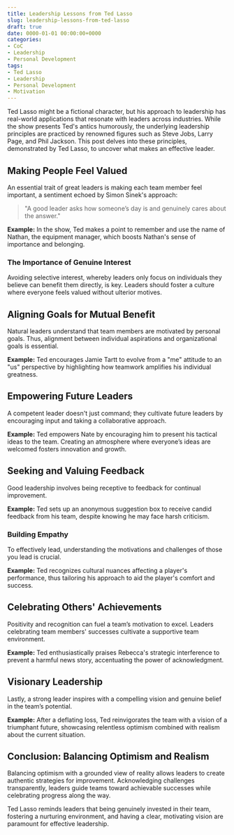 ```yaml
---
title: Leadership Lessons from Ted Lasso
slug: leadership-lessons-from-ted-lasso
draft: true
date: 0000-01-01 00:00:00+0000
categories:
- CoC
- Leadership
- Personal Development
tags:
- Ted Lasso
- Leadership
- Personal Development
- Motivation
---
```


Ted Lasso might be a fictional character, but his approach to leadership has real-world applications that resonate with leaders across industries. While the show presents Ted's antics humorously, the underlying leadership principles are practiced by renowned figures such as Steve Jobs, Larry Page, and Phil Jackson. This post delves into these principles, demonstrated by Ted Lasso, to uncover what makes an effective leader.

## Making People Feel Valued

An essential trait of great leaders is making each team member feel important, a sentiment echoed by Simon Sinek's approach:
> "A good leader asks how someone’s day is and genuinely cares about the answer."

**Example:** In the show, Ted makes a point to remember and use the name of Nathan, the equipment manager, which boosts Nathan's sense of importance and belonging.

### The Importance of Genuine Interest

Avoiding selective interest, whereby leaders only focus on individuals they believe can benefit them directly, is key. Leaders should foster a culture where everyone feels valued without ulterior motives.

## Aligning Goals for Mutual Benefit

Natural leaders understand that team members are motivated by personal goals. Thus, alignment between individual aspirations and organizational goals is essential.

**Example:** Ted encourages Jamie Tartt to evolve from a "me" attitude to an "us" perspective by highlighting how teamwork amplifies his individual greatness.

## Empowering Future Leaders

A competent leader doesn't just command; they cultivate future leaders by encouraging input and taking a collaborative approach.

**Example:** Ted empowers Nate by encouraging him to present his tactical ideas to the team. Creating an atmosphere where everyone’s ideas are welcomed fosters innovation and growth.

## Seeking and Valuing Feedback

Good leadership involves being receptive to feedback for continual improvement.

**Example:** Ted sets up an anonymous suggestion box to receive candid feedback from his team, despite knowing he may face harsh criticism.

### Building Empathy

To effectively lead, understanding the motivations and challenges of those you lead is crucial.

**Example:** Ted recognizes cultural nuances affecting a player's performance, thus tailoring his approach to aid the player's comfort and success.

## Celebrating Others' Achievements

Positivity and recognition can fuel a team’s motivation to excel. Leaders celebrating team members' successes cultivate a supportive team environment.

**Example:** Ted enthusiastically praises Rebecca's strategic interference to prevent a harmful news story, accentuating the power of acknowledgment.

## Visionary Leadership

Lastly, a strong leader inspires with a compelling vision and genuine belief in the team’s potential.

**Example:** After a deflating loss, Ted reinvigorates the team with a vision of a triumphant future, showcasing relentless optimism combined with realism about the current situation.

## Conclusion: Balancing Optimism and Realism

Balancing optimism with a grounded view of reality allows leaders to create authentic strategies for improvement. Acknowledging challenges transparently, leaders guide teams toward achievable successes while celebrating progress along the way.

Ted Lasso reminds leaders that being genuinely invested in their team, fostering a nurturing environment, and having a clear, motivating vision are paramount for effective leadership.
